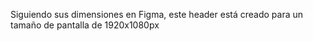 Siguiendo sus dimensiones en Figma, 
este header está creado para un tamaño de pantalla de 1920x1080px
